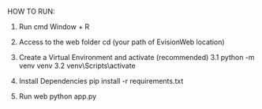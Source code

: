 HOW TO RUN:
1. Run cmd
            Window + R

2. Access to the web folder
            cd (your path of EvisionWeb location)

3. Create a Virtual Environment and activate (recommended)
   3.1        python -m venv venv
   3.2        venv\Scripts\activate

4. Install Dependencies
              pip install -r requirements.txt

5. Run web
              python app.py
